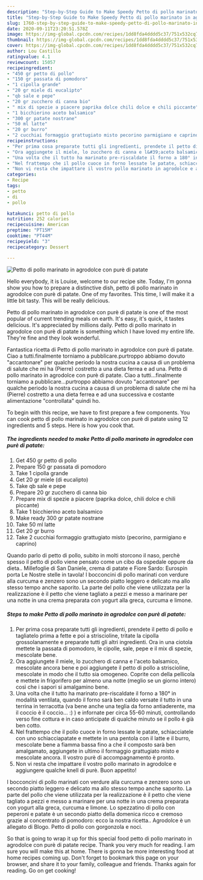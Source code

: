 ```yaml
---
description: "Step-by-Step Guide to Make Speedy Petto di pollo marinato in agrodolce con purè di patate"
title: "Step-by-Step Guide to Make Speedy Petto di pollo marinato in agrodolce con purè di patate"
slug: 1760-step-by-step-guide-to-make-speedy-petto-di-pollo-marinato-in-agrodolce-con-pure-di-patate
date: 2020-09-11T23:20:51.578Z
image: https://img-global.cpcdn.com/recipes/1dd8fda4dddd5c37/751x532cq70/petto-di-pollo-marinato-in-agrodolce-con-pure-di-patate-recipe-main-photo.jpg
thumbnail: https://img-global.cpcdn.com/recipes/1dd8fda4dddd5c37/751x532cq70/petto-di-pollo-marinato-in-agrodolce-con-pure-di-patate-recipe-main-photo.jpg
cover: https://img-global.cpcdn.com/recipes/1dd8fda4dddd5c37/751x532cq70/petto-di-pollo-marinato-in-agrodolce-con-pure-di-patate-recipe-main-photo.jpg
author: Lou Castillo
ratingvalue: 4.1
reviewcount: 15057
recipeingredient:
- "450 gr petto di pollo"
- "150 gr passata di pomodoro"
- "1 cipolla grande"
- "20 gr miele di eucalipto"
- "qb sale e pepe"
- "20 gr zucchero di canna bio"
- " mix di spezie a piacere paprika dolce chili dolce e chili piccante"
- "1 bicchierino aceto balsamico"
- "300 gr patate nostrane"
- "50 ml latte"
- "20 gr burro"
- "2 cucchiai formaggio grattugiato misto pecorino parmigiano e caprino"
recipeinstructions:
- "Per prima cosa preparate tutti gli ingredienti, prendete il petto di pollo e tagliatelo prima a fette e poi a striscioline, tritate la cipolla grossolanamente e preparate tutti gli altri ingredienti. Ora in una ciotola mettete la passata di pomodoro, le cipolle, sale, pepe e il mix di spezie, mescolate bene."
- "Ora aggiungete il miele, lo zucchero di canna e l&#39;aceto balsamico, mescolate ancora bene e poi aggiungete il petto di pollo a striscioline, mescolate in modo che il tutto sia omogeneo. Coprite con della pellicola e mettete in frigorifero per almeno una notte (meglio se un giorno intero) così che i sapori si amalgamino bene."
- "Una volta che il tutto ha marinato pre-riscaldate il forno a 180° in modalità ventilata, quando il forno sarà ben caldo versate il tutto in una terrina in terracotta (va bene anche una teglia da forno antiaderente, ma il coccio è il coccio... :) ) e infornate per circa 55-60 minuti, controllando verso fine cottura e in caso anticipate di qualche minuto se il pollo è già ben cotto."
- "Nel frattempo che il pollo cuoce in forno lessate le patate, schiacciatele con uno schiacciapatate e mettete in una pentola con il latte e il burro, mescolate bene a fiamma bassa fino a che il composto sarà ben amalgamato, aggiungete in ultimo il formaggio grattugiato misto e mescolate ancora. Il vostro purè di accompagnamento è pronto."
- "Non vi resta che impattare il vostro pollo marinato in agrodolce e aggiungere qualche knell di purè. Buon appetito!"
categories:
- Recipe
tags:
- petto
- di
- pollo

katakunci: petto di pollo 
nutrition: 252 calories
recipecuisine: American
preptime: "PT15M"
cooktime: "PT44M"
recipeyield: "3"
recipecategory: Dessert

---
```



![Petto di pollo marinato in agrodolce con purè di patate](https://img-global.cpcdn.com/recipes/1dd8fda4dddd5c37/751x532cq70/petto-di-pollo-marinato-in-agrodolce-con-pure-di-patate-recipe-main-photo.jpg)

Hello everybody, it is Louise, welcome to our recipe site. Today, I'm gonna show you how to prepare a distinctive dish, petto di pollo marinato in agrodolce con purè di patate. One of my favorites. This time, I will make it a little bit tasty. This will be really delicious.

Petto di pollo marinato in agrodolce con purè di patate is one of the most popular of current trending meals on earth. It's easy, it's quick, it tastes delicious. It's appreciated by millions daily. Petto di pollo marinato in agrodolce con purè di patate is something which I have loved my entire life. They're fine and they look wonderful.

Fantastica ricetta di Petto di pollo marinato in agrodolce con purè di patate. Ciao a tutti.finalmente torniamo a pubblicare.purtroppo abbiamo dovuto &#34;accantonare&#34; per qualche periodo la nostra cucina a causa di un problema di salute che mi ha (Pierre) costretto a una dieta ferrea e ad una. Petto di pollo marinato in agrodolce con purè di patate. Ciao a tutti…finalmente torniamo a pubblicare…purtroppo abbiamo dovuto &#34;accantonare&#34; per qualche periodo la nostra cucina a causa di un problema di salute che mi ha (Pierre) costretto a una dieta ferrea e ad una successiva e costante alimentazione &#34;controllata&#34; quindi ho.


To begin with this recipe, we have to first prepare a few components. You can cook petto di pollo marinato in agrodolce con purè di patate using 12 ingredients and 5 steps. Here is how you cook that.

<!--inarticleads1-->

##### The ingredients needed to make Petto di pollo marinato in agrodolce con purè di patate:

1. Get 450 gr petto di pollo
1. Prepare 150 gr passata di pomodoro
1. Take 1 cipolla grande
1. Get 20 gr miele (di eucalipto)
1. Take qb sale e pepe
1. Prepare 20 gr zucchero di canna bio
1. Prepare  mix di spezie a piacere (paprika dolce, chili dolce e chili piccante)
1. Take 1 bicchierino aceto balsamico
1. Make ready 300 gr patate nostrane
1. Take 50 ml latte
1. Get 20 gr burro
1. Take 2 cucchiai formaggio grattugiato misto (pecorino, parmigiano e caprino)


Quando parlo di petto di pollo, subito in molti storcono il naso, perchè spesso il petto di pollo viene pensato come un cibo da ospedale oppure da dieta.. Millefoglie di San Daniele, crema di patate e Fiore Sardo: Eurospin porta Le Nostre stelle in tavola! I bocconcini di pollo marinati con verdure alla curcuma e zenzero sono un secondo piatto leggero e delicato ma allo stesso tempo anche saporito. La parte del pollo che viene utilizzata per la realizzazione è il petto che viene tagliato a pezzi e messo a marinare per una notte in una crema preparata con yogurt alla greca, curcuma e limone. 

<!--inarticleads2-->

##### Steps to make Petto di pollo marinato in agrodolce con purè di patate:

1. Per prima cosa preparate tutti gli ingredienti, prendete il petto di pollo e tagliatelo prima a fette e poi a striscioline, tritate la cipolla grossolanamente e preparate tutti gli altri ingredienti. Ora in una ciotola mettete la passata di pomodoro, le cipolle, sale, pepe e il mix di spezie, mescolate bene.
1. Ora aggiungete il miele, lo zucchero di canna e l&#39;aceto balsamico, mescolate ancora bene e poi aggiungete il petto di pollo a striscioline, mescolate in modo che il tutto sia omogeneo. Coprite con della pellicola e mettete in frigorifero per almeno una notte (meglio se un giorno intero) così che i sapori si amalgamino bene.
1. Una volta che il tutto ha marinato pre-riscaldate il forno a 180° in modalità ventilata, quando il forno sarà ben caldo versate il tutto in una terrina in terracotta (va bene anche una teglia da forno antiaderente, ma il coccio è il coccio... :) ) e infornate per circa 55-60 minuti, controllando verso fine cottura e in caso anticipate di qualche minuto se il pollo è già ben cotto.
1. Nel frattempo che il pollo cuoce in forno lessate le patate, schiacciatele con uno schiacciapatate e mettete in una pentola con il latte e il burro, mescolate bene a fiamma bassa fino a che il composto sarà ben amalgamato, aggiungete in ultimo il formaggio grattugiato misto e mescolate ancora. Il vostro purè di accompagnamento è pronto.
1. Non vi resta che impattare il vostro pollo marinato in agrodolce e aggiungere qualche knell di purè. Buon appetito!


I bocconcini di pollo marinati con verdure alla curcuma e zenzero sono un secondo piatto leggero e delicato ma allo stesso tempo anche saporito. La parte del pollo che viene utilizzata per la realizzazione è il petto che viene tagliato a pezzi e messo a marinare per una notte in una crema preparata con yogurt alla greca, curcuma e limone. Lo spezzatino di pollo con peperoni e patate è un secondo piatto della domenica ricco e cremoso grazie al concentrato di pomodoro: ecco la nostra ricetta.. Agrodolce è un allegato di Blogo. Petto di pollo con gorgonzola e noci. 

So that is going to wrap it up for this special food petto di pollo marinato in agrodolce con purè di patate recipe. Thank you very much for reading. I am sure you will make this at home. There is gonna be more interesting food at home recipes coming up. Don't forget to bookmark this page on your browser, and share it to your family, colleague and friends. Thanks again for reading. Go on get cooking!
